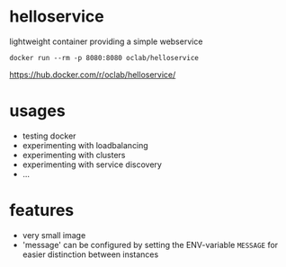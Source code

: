 # helloservice
lightweight container providing a simple webservice

`docker run --rm -p 8080:8080 oclab/helloservice`

https://hub.docker.com/r/oclab/helloservice/

# usages
* testing docker
* experimenting with loadbalancing
* experimenting with clusters
* experimenting with service discovery
* ...

# features
* very small image
* 'message' can be configured by setting the ENV-variable `MESSAGE` for easier distinction between instances
